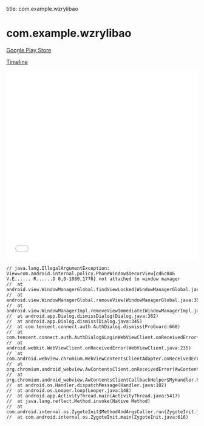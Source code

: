 title: com.example.wzrylibao

# com.example.wzrylibao

[Google Play Store](https://play.google.com/store/apps/details?id=com.example.wzrylibao)

[Timeline](./vis-timeline.html)

<iframe src="./vis-timeline.html" width="100%" height="500px" style="border:none;"></iframe>

```
// java.lang.IllegalArgumentException: View=com.android.internal.policy.PhoneWindow$DecorView{cd6c046 V.E...... R......D 0,0-1080,1776} not attached to window manager
// 	at android.view.WindowManagerGlobal.findViewLocked(WindowManagerGlobal.java:424)
// 	at android.view.WindowManagerGlobal.removeView(WindowManagerGlobal.java:350)
// 	at android.view.WindowManagerImpl.removeViewImmediate(WindowManagerImpl.java:116)
// 	at android.app.Dialog.dismissDialog(Dialog.java:362)
// 	at android.app.Dialog.dismiss(Dialog.java:345)
// 	at com.tencent.connect.auth.AuthDialog.dismiss(ProGuard:668)
// 	at com.tencent.connect.auth.AuthDialog$LoginWebViewClient.onReceivedError(ProGuard:367)
// 	at android.webkit.WebViewClient.onReceivedError(WebViewClient.java:235)
// 	at com.android.webview.chromium.WebViewContentsClientAdapter.onReceivedError2(WebViewContentsClientAdapter.java:640)
// 	at org.chromium.android_webview.AwContentsClient.onReceivedError(AwContentsClient.java:334)
// 	at org.chromium.android_webview.AwContentsClientCallbackHelper$MyHandler.handleMessage(AwContentsClientCallbackHelper.java:137)
// 	at android.os.Handler.dispatchMessage(Handler.java:102)
// 	at android.os.Looper.loop(Looper.java:148)
// 	at android.app.ActivityThread.main(ActivityThread.java:5417)
// 	at java.lang.reflect.Method.invoke(Native Method)
// 	at com.android.internal.os.ZygoteInit$MethodAndArgsCaller.run(ZygoteInit.java:726)
// 	at com.android.internal.os.ZygoteInit.main(ZygoteInit.java:616)

```



